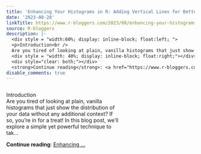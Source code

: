 ```yaml
---
title: 'Enhancing Your Histograms in R: Adding Vertical Lines for Better Insights'
date: '2023-08-28'
linkTitle: https://www.r-bloggers.com/2023/08/enhancing-your-histograms-in-r-adding-vertical-lines-for-better-insights/
source: R-bloggers
description: |-
  <div style = "width:60%; display: inline-block; float:left; ">
  <p>Introduction<br />
  Are you tired of looking at plain, vanilla histograms that just show the distribution of your data without any additional context? If so, you’re in for a treat! In this blog post, we’ll explore a simple yet powerful technique to tak...</p></div>
  <div style = "width: 40%; display: inline-block; float:right;"></div>
  <div style="clear: both;"></div>
  <strong>Continue reading</strong>: <a href="https://www.r-bloggers.com/2023/08/enhancing-your-histograms-in-r-adding-vertical-lines-for-better-insights/">Enhancing ...
disable_comments: true
---
```

<div style = "width:60%; display: inline-block; float:left; ">
<p>Introduction<br />
Are you tired of looking at plain, vanilla histograms that just show the distribution of your data without any additional context? If so, you’re in for a treat! In this blog post, we’ll explore a simple yet powerful technique to tak...</p></div>
<div style = "width: 40%; display: inline-block; float:right;"></div>
<div style="clear: both;"></div>
<strong>Continue reading</strong>: <a href="https://www.r-bloggers.com/2023/08/enhancing-your-histograms-in-r-adding-vertical-lines-for-better-insights/">Enhancing ...